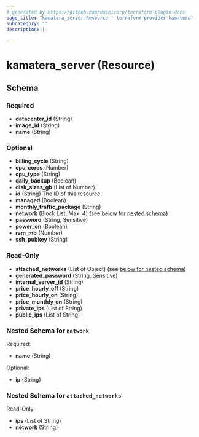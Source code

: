```yaml
---
# generated by https://github.com/hashicorp/terraform-plugin-docs
page_title: "kamatera_server Resource - terraform-provider-kamatera"
subcategory: ""
description: |-
  
---
```


# kamatera_server (Resource)





<!-- schema generated by tfplugindocs -->
## Schema

### Required

- **datacenter_id** (String)
- **image_id** (String)
- **name** (String)

### Optional

- **billing_cycle** (String)
- **cpu_cores** (Number)
- **cpu_type** (String)
- **daily_backup** (Boolean)
- **disk_sizes_gb** (List of Number)
- **id** (String) The ID of this resource.
- **managed** (Boolean)
- **monthly_traffic_package** (String)
- **network** (Block List, Max: 4) (see [below for nested schema](#nestedblock--network))
- **password** (String, Sensitive)
- **power_on** (Boolean)
- **ram_mb** (Number)
- **ssh_pubkey** (String)

### Read-Only

- **attached_networks** (List of Object) (see [below for nested schema](#nestedatt--attached_networks))
- **generated_password** (String, Sensitive)
- **internal_server_id** (String)
- **price_hourly_off** (String)
- **price_hourly_on** (String)
- **price_monthly_on** (String)
- **private_ips** (List of String)
- **public_ips** (List of String)

<a id="nestedblock--network"></a>
### Nested Schema for `network`

Required:

- **name** (String)

Optional:

- **ip** (String)


<a id="nestedatt--attached_networks"></a>
### Nested Schema for `attached_networks`

Read-Only:

- **ips** (List of String)
- **network** (String)


